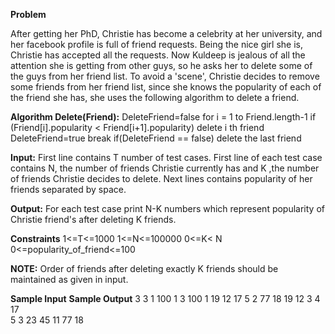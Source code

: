 **Problem**

After getting her PhD, Christie has become a celebrity at her university, and her facebook profile is full of friend requests. Being the nice girl she is, Christie has accepted all the requests.
Now Kuldeep is jealous of all the attention she is getting from other guys, so he asks her to delete some of the guys from her friend list.
To avoid a 'scene', Christie decides to remove some friends from her friend list, since she knows the popularity of each of the friend she has, she uses the following algorithm to delete a friend.

**Algorithm Delete(Friend):**
    DeleteFriend=false
    for i = 1 to Friend.length-1
         if (Friend[i].popularity < Friend[i+1].popularity)
            delete i th friend
            DeleteFriend=true
            break
    if(DeleteFriend == false)
        delete the last friend

**Input:**
First line contains T number of test cases. First line of each test case contains N, the number of friends Christie currently has and K ,the number of friends Christie decides to delete. Next lines contains popularity of her friends separated by space.

**Output:**
For each test case print N-K numbers which represent popularity of Christie friend's after deleting K friends.

**Constraints**
1<=T<=1000
1<=N<=100000
0<=K< N
0<=popularity_of_friend<=100

**NOTE:**
Order of friends after deleting exactly K friends should be maintained as given in input.

**Sample Input**                                                  **Sample Output**
3
3 1                                                               100 1 
3 100 1                                                           19 12 17 
5 2                                                               77 18 
19 12 3 4 17    
5 3
23 45 11 77 18
